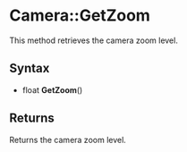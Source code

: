 # Camera::GetZoom

This method retrieves the camera zoom level.

## Syntax
- float **GetZoom**()

## Returns

Returns the camera zoom level.
